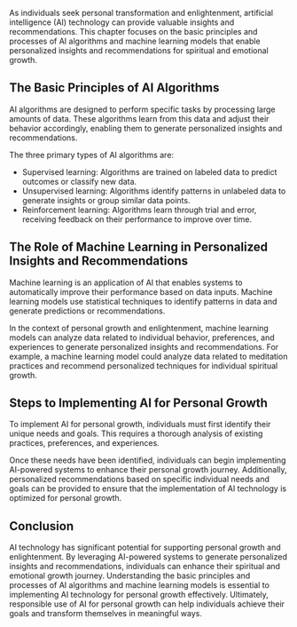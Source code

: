

As individuals seek personal transformation and enlightenment, artificial intelligence (AI) technology can provide valuable insights and recommendations. This chapter focuses on the basic principles and processes of AI algorithms and machine learning models that enable personalized insights and recommendations for spiritual and emotional growth.

The Basic Principles of AI Algorithms
-------------------------------------

AI algorithms are designed to perform specific tasks by processing large amounts of data. These algorithms learn from this data and adjust their behavior accordingly, enabling them to generate personalized insights and recommendations.

The three primary types of AI algorithms are:

* Supervised learning: Algorithms are trained on labeled data to predict outcomes or classify new data.
* Unsupervised learning: Algorithms identify patterns in unlabeled data to generate insights or group similar data points.
* Reinforcement learning: Algorithms learn through trial and error, receiving feedback on their performance to improve over time.

The Role of Machine Learning in Personalized Insights and Recommendations
-------------------------------------------------------------------------

Machine learning is an application of AI that enables systems to automatically improve their performance based on data inputs. Machine learning models use statistical techniques to identify patterns in data and generate predictions or recommendations.

In the context of personal growth and enlightenment, machine learning models can analyze data related to individual behavior, preferences, and experiences to generate personalized insights and recommendations. For example, a machine learning model could analyze data related to meditation practices and recommend personalized techniques for individual spiritual growth.

Steps to Implementing AI for Personal Growth
--------------------------------------------

To implement AI for personal growth, individuals must first identify their unique needs and goals. This requires a thorough analysis of existing practices, preferences, and experiences.

Once these needs have been identified, individuals can begin implementing AI-powered systems to enhance their personal growth journey. Additionally, personalized recommendations based on specific individual needs and goals can be provided to ensure that the implementation of AI technology is optimized for personal growth.

Conclusion
----------

AI technology has significant potential for supporting personal growth and enlightenment. By leveraging AI-powered systems to generate personalized insights and recommendations, individuals can enhance their spiritual and emotional growth journey. Understanding the basic principles and processes of AI algorithms and machine learning models is essential to implementing AI technology for personal growth effectively. Ultimately, responsible use of AI for personal growth can help individuals achieve their goals and transform themselves in meaningful ways.

